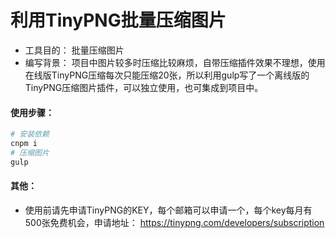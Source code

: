 # 利用TinyPNG批量压缩图片
* 工具目的： 批量压缩图片
* 编写背景： 项目中图片较多时压缩比较麻烦，自带压缩插件效果不理想，使用在线版TinyPNG压缩每次只能压缩20张，所以利用gulp写了一个离线版的TinyPNG压缩图片插件，可以独立使用，也可集成到项目中。

#### 使用步骤：
```bash
# 安装依赖
cnpm i 
# 压缩图片
gulp
```

#### 其他：
* 使用前请先申请TinyPNG的KEY，每个邮箱可以申请一个，每个key每月有500张免费机会，申请地址： https://tinypng.com/developers/subscription
